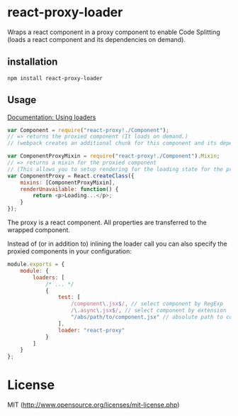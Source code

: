 # react-proxy-loader

Wraps a react component in a proxy component to enable Code Splitting (loads a react component and its dependencies on demand).

## installation

`npm install react-proxy-loader`

## Usage

[Documentation: Using loaders](http://webpack.github.io/docs/using-loaders.html)

``` js
var Component = require("react-proxy!./Component");
// => returns the proxied component (It loads on demand.)
// (webpack creates an additional chunk for this component and its dependencies)

var ComponentProxyMixin = require("react-proxy!./Component").Mixin;
// => returns a mixin for the proxied component
// (This allows you to setup rendering for the loading state for the proxy)
var ComponentProxy = React.createClass({
	mixins: [ComponentProxyMixin],
	renderUnavailable: function() {
		return <p>Loading...</p>;
	}
});
```

The proxy is a react component. All properties are transferred to the wrapped component.

Instead of (or in addition to) inlining the loader call you can also specify the proxied components in your configuration:

``` js
module.exports = {
	module: {
		loaders: [
			/* ... */
			{
				test: [
					/component\.jsx$/, // select component by RegExp
					/\.async\.jsx$/, // select component by extension
					"/abs/path/to/component.jsx" // absolute path to component
				],
				loader: "react-proxy"
			}
		]
	}
};
```

# License

MIT (http://www.opensource.org/licenses/mit-license.php)
